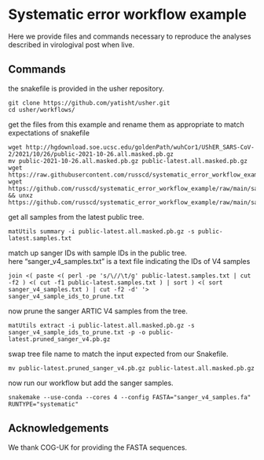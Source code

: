 # Systematic error workflow example

Here we provide files and commands necessary to reproduce the analyses described in virologival post when live. 

## Commands 

the snakefile is provided in the usher repository.  

    git clone https://github.com/yatisht/usher.git  
    cd usher/workflows/

get the files from this example and rename them as appropriate to match expectations of snakefile

    wget http://hgdownload.soe.ucsc.edu/goldenPath/wuhCor1/UShER_SARS-CoV-2/2021/10/26/public-2021-10-26.all.masked.pb.gz
    mv public-2021-10-26.all.masked.pb.gz public-latest.all.masked.pb.gz
    wget https://raw.githubusercontent.com/russcd/systematic_error_workflow_example/main/sanger_v4_samples.txt
    wget https://github.com/russcd/systematic_error_workflow_example/raw/main/sanger_v4_samples.fa.xz && unxz https://github.com/russcd/systematic_error_workflow_example/raw/main/sanger_v4_samples.fa.xz
  
get all samples from the latest public tree.  

    matUtils summary -i public-latest.all.masked.pb.gz -s public-latest.samples.txt
  
match up sanger IDs with sample IDs in the public tree.  
here “sanger_v4_samples.txt” is a text file indicating the IDs of V4 samples
    
    join <( paste <( perl -pe 's/\//\t/g' public-latest.samples.txt | cut -f2 ) <( cut -f1 public-latest.samples.txt ) | sort ) <( sort sanger_v4_samples.txt ) | cut -f2 -d' '> sanger_v4_sample_ids_to_prune.txt 
  
now prune the sanger ARTIC V4 samples from the tree.  
    
    matUtils extract -i public-latest.all.masked.pb.gz -s sanger_v4_sample_ids_to_prune.txt -p -o public-latest.pruned_sanger_v4.pb.gz
  
swap tree file name to match the input expected from our Snakefile.  
    
    mv public-latest.pruned_sanger_v4.pb.gz public-latest.all.masked.pb.gz
  
now run our workflow but add the sanger samples.  
    
    snakemake --use-conda --cores 4 --config FASTA="sanger_v4_samples.fa" RUNTYPE="systematic"
  
## Acknowledgements 
We thank COG-UK for providing the FASTA sequences. 
